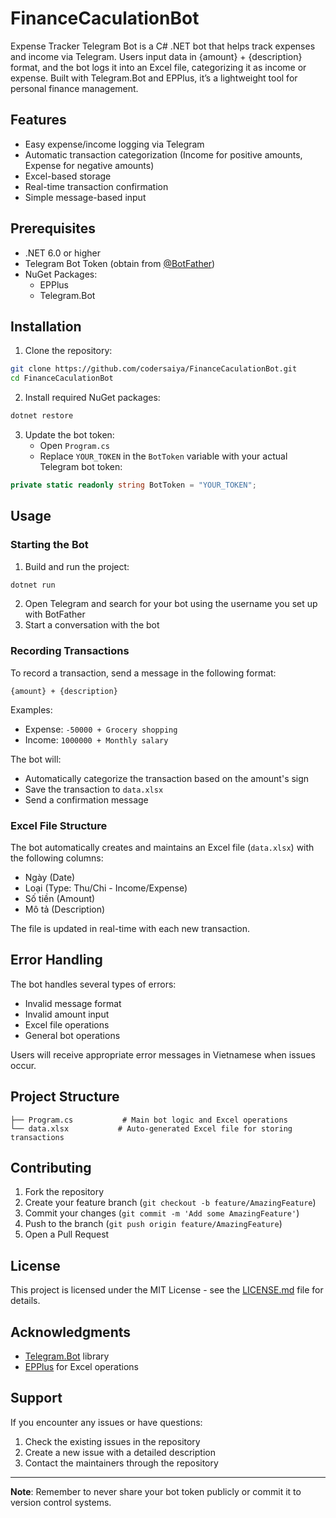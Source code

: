 # FinanceCaculationBot
Expense Tracker Telegram Bot is a C# .NET bot that helps track expenses and income via Telegram. Users input data in {amount} + {description} format, and the bot logs it into an Excel file, categorizing it as income or expense. Built with Telegram.Bot and EPPlus, it’s a lightweight tool for personal finance management.

## Features

- Easy expense/income logging via Telegram
- Automatic transaction categorization (Income for positive amounts, Expense for negative amounts)
- Excel-based storage
- Real-time transaction confirmation
- Simple message-based input

## Prerequisites

- .NET 6.0 or higher
- Telegram Bot Token (obtain from [@BotFather](https://t.me/botfather))
- NuGet Packages:
  - EPPlus
  - Telegram.Bot

## Installation

1. Clone the repository:
```bash
git clone https://github.com/codersaiya/FinanceCaculationBot.git
cd FinanceCaculationBot
```

2. Install required NuGet packages:
```bash
dotnet restore
```

3. Update the bot token:
   - Open `Program.cs`
   - Replace `YOUR_TOKEN` in the `BotToken` variable with your actual Telegram bot token:
```csharp
private static readonly string BotToken = "YOUR_TOKEN";
```

## Usage

### Starting the Bot

1. Build and run the project:
```bash
dotnet run
```

2. Open Telegram and search for your bot using the username you set up with BotFather
3. Start a conversation with the bot

### Recording Transactions

To record a transaction, send a message in the following format:
```
{amount} + {description}
```

Examples:
- Expense: `-50000 + Grocery shopping`
- Income: `1000000 + Monthly salary`

The bot will:
- Automatically categorize the transaction based on the amount's sign
- Save the transaction to `data.xlsx`
- Send a confirmation message

### Excel File Structure

The bot automatically creates and maintains an Excel file (`data.xlsx`) with the following columns:
- Ngày (Date)
- Loại (Type: Thu/Chi - Income/Expense)
- Số tiền (Amount)
- Mô tả (Description)

The file is updated in real-time with each new transaction.

## Error Handling

The bot handles several types of errors:
- Invalid message format
- Invalid amount input
- Excel file operations
- General bot operations

Users will receive appropriate error messages in Vietnamese when issues occur.

## Project Structure

```
├── Program.cs           # Main bot logic and Excel operations
└── data.xlsx           # Auto-generated Excel file for storing transactions
```

## Contributing

1. Fork the repository
2. Create your feature branch (`git checkout -b feature/AmazingFeature`)
3. Commit your changes (`git commit -m 'Add some AmazingFeature'`)
4. Push to the branch (`git push origin feature/AmazingFeature`)
5. Open a Pull Request

## License

This project is licensed under the MIT License - see the [LICENSE.md](LICENSE.md) file for details.

## Acknowledgments

- [Telegram.Bot](https://github.com/TelegramBots/Telegram.Bot) library
- [EPPlus](https://github.com/JanKallman/EPPlus) for Excel operations

## Support

If you encounter any issues or have questions:
1. Check the existing issues in the repository
2. Create a new issue with a detailed description
3. Contact the maintainers through the repository

---

**Note**: Remember to never share your bot token publicly or commit it to version control systems.
